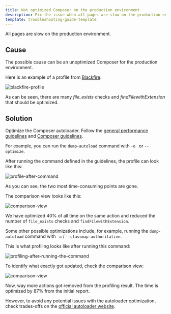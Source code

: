 ```yaml
---
title: Not optimized Composer on the production environment
description: Fix the issue when all pages are slow on the production environment
template: troubleshooting-guide-template
---
```


All pages are slow on the production environment.

## Cause

The possible cause can be an unoptimized Composer for the production environment. 

Here is an example of a profile from [Blackfire](/docs/scos/dev/the-docker-sdk/202212.0/configure-services.html#blackfire):

![blackfire-profile](https://spryker.s3.eu-central-1.amazonaws.com/docs/scos/dev/troubleshooting/troubleshooting-performance-issues/not-optimised-composer-on-the-production-environment/blackfire-profile.png)

As can be seen, there are many *file_exists* checks and *findFilewithExtension* that should be optimized.

## Solution

Optimize the Composer autoloader. Follow the [general performance guidelines](/docs/dg/dev/guidelines/performance-guidelines/general-performance-guidelines.html#opcache-activation) and [Composer guidelines](https://getcomposer.org/doc/articles/autoloader-optimization.md#optimization-level-1-class-map-generation).

For example, you can run the `dump-autoload` command with `-o ` or `--optimize`.

After running the command defined in the guidelines, the profile can look like this: 

![profile-after-command](https://spryker.s3.eu-central-1.amazonaws.com/docs/scos/dev/troubleshooting/troubleshooting-performance-issues/not-optimised-composer-on-the-production-environment/profile-after-command.png)

As you can see, the two most time-consuming points are gone.

The comparison view looks like this: 

![comparison-view](https://spryker.s3.eu-central-1.amazonaws.com/docs/scos/dev/troubleshooting/troubleshooting-performance-issues/not-optimised-composer-on-the-production-environment/comparison-view.png)

We have optimized 40% of all time on the same action and reduced the number of `file_exists` checks and `findFilewithExtension`.

Some other possible optimizations include, for example, running the `dump-autoload` command with `-a` / `--classmap-authoritative`.

This is what profiling looks like after running this command:

![profiling-after-running-the-command](https://spryker.s3.eu-central-1.amazonaws.com/docs/scos/dev/troubleshooting/troubleshooting-performance-issues/not-optimised-composer-on-the-production-environment/profile-after-running-the-command.png)

To identify what exactly got updated, check the comparison view:

![comparison-view](https://spryker.s3.eu-central-1.amazonaws.com/docs/scos/dev/troubleshooting/troubleshooting-performance-issues/not-optimised-composer-on-the-production-environment/comparison-view-after-running-the-command.png)

Now, way more actions got removed from the profiling result. The time is optimized by 87% from the initial report.

However, to avoid any potential issues with the autoloader optimization, check trades-offs on the [official autoloader website](https://getcomposer.org/doc/articles/autoloader-optimization.md#optimization-level-1-class-map-generation).
